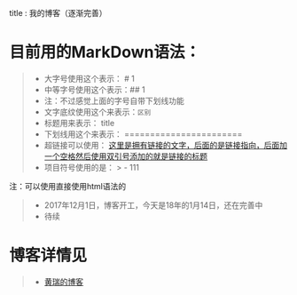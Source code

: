 title : 我的博客（逐渐完善）

# 目前用的MarkDown语法：
> - 大字号使用这个表示：  # 1
> - 中等字号使用这个表示：## 1
> - 注：不过感觉上面的字号自带下划线功能
> - 文字底纹使用这个来表示：`区别`
> - 标题用来表示： title
> - 下划线用这个来表示：      =======================
> - 超链接可以使用：  [这里是拥有链接的文字，后面的是链接指向，后面加一个空格然后使用双引号添加的就是链接的标题](http://huangrg.cn "这里是标题")
> - 项目符号使用的是： > -  111

注：可以使用直接使用html语法的

> - 2017年12月1日，博客开工，今天是18年的1月14日，还在完善中
> - 待续


# 博客详情见
> - [黄瑞的博客](http://huangrg.cn "黄瑞的博客")

